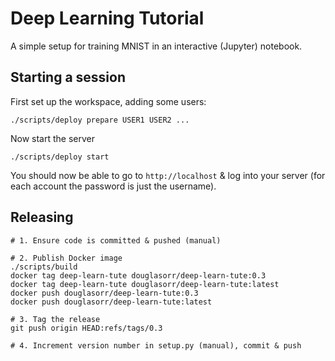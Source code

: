 # Deep Learning Tutorial

A simple setup for training MNIST in an interactive (Jupyter) notebook.

## Starting a session

First set up the workspace, adding some users:

    ./scripts/deploy prepare USER1 USER2 ...

Now start the server

    ./scripts/deploy start

You should now be able to go to `http://localhost` & log into your server
(for each account the password is just the username).

## Releasing

    # 1. Ensure code is committed & pushed (manual)

    # 2. Publish Docker image
    ./scripts/build
    docker tag deep-learn-tute douglasorr/deep-learn-tute:0.3
    docker tag deep-learn-tute douglasorr/deep-learn-tute:latest
    docker push douglasorr/deep-learn-tute:0.3
    docker push douglasorr/deep-learn-tute:latest

    # 3. Tag the release
    git push origin HEAD:refs/tags/0.3

    # 4. Increment version number in setup.py (manual), commit & push
